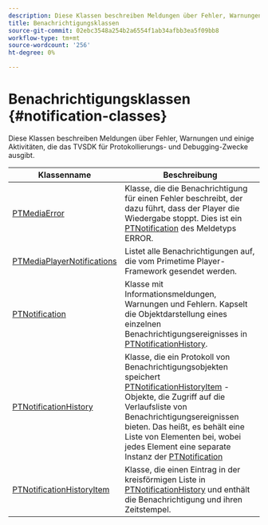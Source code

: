 ```yaml
---
description: Diese Klassen beschreiben Meldungen über Fehler, Warnungen und einige Aktivitäten, die das TVSDK für Protokollierungs- und Debugging-Zwecke ausgibt.
title: Benachrichtigungsklassen
source-git-commit: 02ebc3548a254b2a6554f1ab34afbb3ea5f09bb8
workflow-type: tm+mt
source-wordcount: '256'
ht-degree: 0%

---
```


# Benachrichtigungsklassen {#notification-classes}

Diese Klassen beschreiben Meldungen über Fehler, Warnungen und einige Aktivitäten, die das TVSDK für Protokollierungs- und Debugging-Zwecke ausgibt.

| **Klassenname** | **Beschreibung** |
|---|---|
| [PTMediaError](https://help.adobe.com/en_US/primetime/api/psdk/appledoc/Classes/PTMediaError.html) | Klasse, die die Benachrichtigung für einen Fehler beschreibt, der dazu führt, dass der Player die Wiedergabe stoppt. Dies ist ein [PTNotification](https://help.adobe.com/en_US/primetime/api/psdk/appledoc/Classes/PTNotification.html) des Meldetyps ERROR. |
| [PTMediaPlayerNotifications](https://help.adobe.com/en_US/primetime/api/psdk/appledoc/Classes/PTMediaPlayerNotifications.html) | Listet alle Benachrichtigungen auf, die vom Primetime Player-Framework gesendet werden. |
| [PTNotification](https://help.adobe.com/en_US/primetime/api/psdk/appledoc/Classes/PTNotification.html) | Klasse mit Informationsmeldungen, Warnungen und Fehlern. Kapselt die Objektdarstellung eines einzelnen Benachrichtigungsereignisses in [PTNotificationHistory](https://help.adobe.com/en_US/primetime/api/psdk/appledoc/Classes/PTNotificationHistory.html). |
| [PTNotificationHistory](https://help.adobe.com/en_US/primetime/api/psdk/appledoc/Classes/PTNotificationHistory.html) | Klasse, die ein Protokoll von Benachrichtigungsobjekten speichert [PTNotificationHistoryItem](https://help.adobe.com/en_US/primetime/api/psdk/appledoc/Classes/PTNotificationHistoryItem.html) -Objekte, die Zugriff auf die Verlaufsliste von Benachrichtigungsereignissen bieten. Das heißt, es behält eine Liste von Elementen bei, wobei jedes Element eine separate Instanz der [PTNotification](https://help.adobe.com/en_US/primetime/api/psdk/appledoc/Classes/PTNotification.html) |
| [PTNotificationHistoryItem](https://help.adobe.com/en_US/primetime/api/psdk/appledoc/Classes/PTNotificationHistoryItem.html) | Klasse, die einen Eintrag in der kreisförmigen Liste in [PTNotificationHistory](https://help.adobe.com/en_US/primetime/api/psdk/appledoc/Classes/PTNotificationHistory.html) und enthält die Benachrichtigung und ihren Zeitstempel. |
